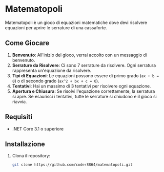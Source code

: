# Matematopoli

Matematopoli è un gioco di equazioni matematiche dove devi risolvere equazioni per aprire le serrature di una cassaforte.

## Come Giocare

1. **Benvenuto**: All'inizio del gioco, verrai accolto con un messaggio di benvenuto.
2. **Serrature da Risolvere**: Ci sono 7 serrature da risolvere. Ogni serratura rappresenta un'equazione da risolvere.
3. **Tipi di Equazioni**: Le equazioni possono essere di primo grado (`ax + b = 0`) o di secondo grado (`ax^2 + bx + c = 0`).
4. **Tentativi**: Hai un massimo di 3 tentativi per risolvere ogni equazione.
5. **Apertura e Chiusura**: Se risolvi l'equazione correttamente, la serratura si apre. Se esaurisci i tentativi, tutte le serrature si chiudono e il gioco si riavvia.

## Requisiti

- .NET Core 3.1 o superiore

## Installazione

1. Clona il repository:
   ```bash
   git clone https://github.com/coder8864/matematopoli.git
